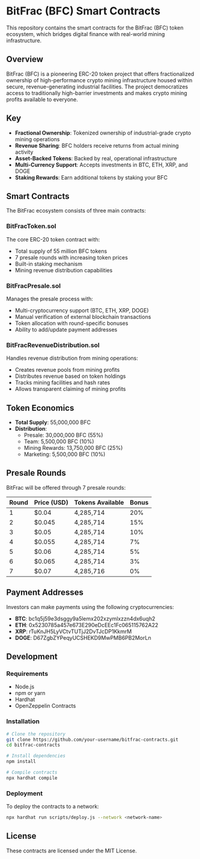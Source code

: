 # BitFrac (BFC) Smart Contracts

This repository contains the smart contracts for the BitFrac (BFC) token ecosystem, which bridges digital finance with real-world mining infrastructure.

## Overview

BitFrac (BFC) is a pioneering ERC-20 token project that offers fractionalized ownership of high-performance crypto mining infrastructure housed within secure, revenue-generating industrial facilities. The project democratizes access to traditionally high-barrier investments and makes crypto mining profits available to everyone.

## Key   

- **Fractional Ownership**: Tokenized ownership of industrial-grade crypto mining operations
- **Revenue Sharing**: BFC holders receive returns from actual mining activity
- **Asset-Backed Tokens**: Backed by real, operational infrastructure 
- **Multi-Currency Support**: Accepts investments in BTC, ETH, XRP, and DOGE
- **Staking Rewards**: Earn additional tokens by staking your BFC

## Smart Contracts

The BitFrac ecosystem consists of three main contracts:

### BitFracToken.sol

The core ERC-20 token contract with:
- Total supply of 55 million BFC tokens
- 7 presale rounds with increasing token prices
- Built-in staking mechanism
- Mining revenue distribution capabilities

### BitFracPresale.sol

Manages the presale process with:
- Multi-cryptocurrency support (BTC, ETH, XRP, DOGE)
- Manual verification of external blockchain transactions
- Token allocation with round-specific bonuses
- Ability to add/update payment addresses

### BitFracRevenueDistribution.sol

Handles revenue distribution from mining operations:
- Creates revenue pools from mining profits
- Distributes revenue based on token holdings
- Tracks mining facilities and hash rates
- Allows transparent claiming of mining profits

## Token Economics

- **Total Supply**: 55,000,000 BFC
- **Distribution**:
  - Presale: 30,000,000 BFC (55%)
  - Team: 5,500,000 BFC (10%)
  - Mining Rewards: 13,750,000 BFC (25%)
  - Marketing: 5,500,000 BFC (10%)

## Presale Rounds

BitFrac will be offered through 7 presale rounds:

| Round | Price (USD) | Tokens Available | Bonus |
|-------|-------------|------------------|-------|
| 1     | $0.04       | 4,285,714        | 20%   |
| 2     | $0.045      | 4,285,714        | 15%   |
| 3     | $0.05       | 4,285,714        | 10%   |
| 4     | $0.055      | 4,285,714        | 7%    |
| 5     | $0.06       | 4,285,714        | 5%    |
| 6     | $0.065      | 4,285,714        | 3%    |
| 7     | $0.07       | 4,285,716        | 0%    |

## Payment Addresses

Investors can make payments using the following cryptocurrencies:

- **BTC**: bc1q5j59e3dsggy9a5lemx202xzymlxzzn4dx6uqh2
- **ETH**: 0x5230785a457e673E290eDcEEc1Fc065115762A22
- **XRP**: rTuKnJH5LyVCtvTUTjJ2DvTJcDP1KkmrM
- **DOGE**: D67ZgbZYPeqyUCSHEKD9MwPMB6PB2MorLn

## Development

### Requirements

- Node.js
- npm or yarn
- Hardhat
- OpenZeppelin Contracts

### Installation

```bash
# Clone the repository
git clone https://github.com/your-username/bitfrac-contracts.git
cd bitfrac-contracts

# Install dependencies
npm install

# Compile contracts
npx hardhat compile
```

### Deployment

To deploy the contracts to a network:

```bash
npx hardhat run scripts/deploy.js --network <network-name>
```

## License

These contracts are licensed under the MIT License. 